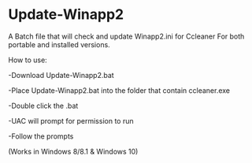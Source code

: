 # Update-Winapp2
A Batch file that will check and update Winapp2.ini for Ccleaner
For both portable and installed versions.

How to use:

-Download Update-Winapp2.bat

-Place Update-Winapp2.bat into the folder that contain ccleaner.exe

-Double click the .bat

-UAC will prompt for permission to run

-Follow the prompts 

(Works in Windows 8/8.1 & Windows 10)
